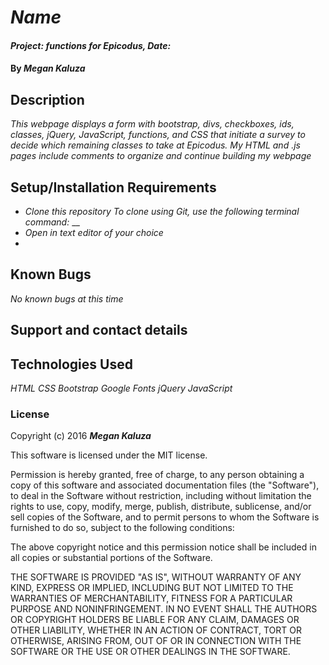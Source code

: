 # _Name_

#### _Project: functions for Epicodus, Date:_

#### By _**Megan Kaluza**_

## Description

_This webpage displays a form with bootstrap, divs, checkboxes, ids, classes, jQuery, JavaScript, functions, and CSS that initiate a survey to decide which remaining classes to take at Epicodus. My HTML and .js pages include comments to organize and continue building my webpage_

## Setup/Installation Requirements

* _Clone this repository_
    _To clone using Git, use the following terminal command:_
    __
* _Open in text editor of your choice_
*

## Known Bugs

_No known bugs at this time_

## Support and contact details

## Technologies Used

_HTML_
_CSS_
_Bootstrap_
_Google Fonts_
_jQuery_
_JavaScript_

### License

Copyright (c) 2016 **_Megan Kaluza_**

This software is licensed under the MIT license.

Permission is hereby granted, free of charge, to any person obtaining a copy of this software and associated documentation files (the "Software"), to deal in the Software without restriction, including without limitation the rights to use, copy, modify, merge, publish, distribute, sublicense, and/or sell copies of the Software, and to permit persons to whom the Software is furnished to do so, subject to the following conditions:

The above copyright notice and this permission notice shall be included in all copies or substantial portions of the Software.

THE SOFTWARE IS PROVIDED "AS IS", WITHOUT WARRANTY OF ANY KIND, EXPRESS OR IMPLIED, INCLUDING BUT NOT LIMITED TO THE WARRANTIES OF MERCHANTABILITY, FITNESS FOR A PARTICULAR PURPOSE AND NONINFRINGEMENT. IN NO EVENT SHALL THE AUTHORS OR COPYRIGHT HOLDERS BE LIABLE FOR ANY CLAIM, DAMAGES OR OTHER LIABILITY, WHETHER IN AN ACTION OF CONTRACT, TORT OR OTHERWISE, ARISING FROM, OUT OF OR IN CONNECTION WITH THE SOFTWARE OR THE USE OR OTHER DEALINGS IN THE SOFTWARE.
